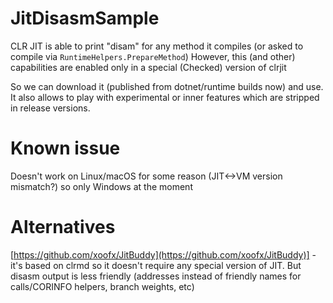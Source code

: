 # JitDisasmSample

CLR JIT is able to print "disam" for any method it compiles (or asked to compile via `RuntimeHelpers.PrepareMethod`)
However, this (and other) capabilities are enabled only in a special (Checked) version of clrjit

So we can download it (published from dotnet/runtime builds now) and use.
It also allows to play with experimental or inner features which are stripped in release versions.

# Known issue
Doesn't work on Linux/macOS for some reason (JIT<->VM version mismatch?) so only Windows at the moment

# Alternatives
[https://github.com/xoofx/JitBuddy](https://github.com/xoofx/JitBuddy)] - it's based on clrmd so it doesn't require any
special version of JIT. But disasm output is less friendly (addresses instead of friendly names for calls/CORINFO helpers, branch weights, etc)
